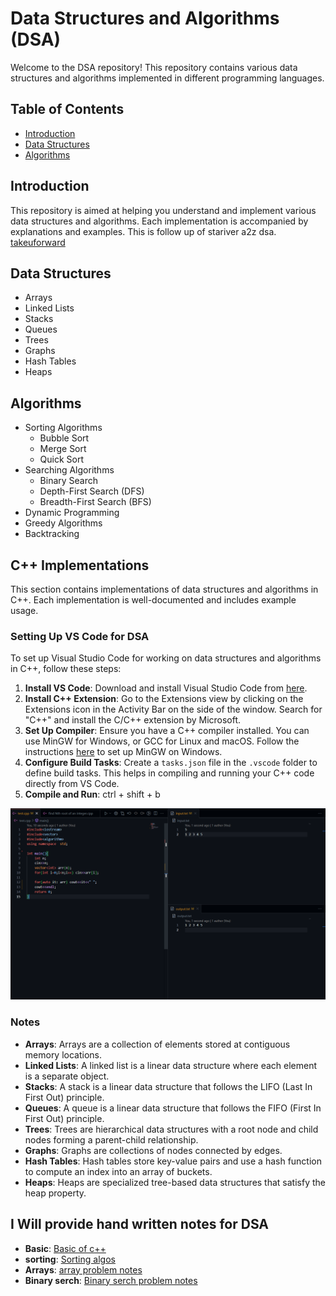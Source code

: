 # Data Structures and Algorithms (DSA)

Welcome to the DSA repository! This repository contains various data structures and algorithms implemented in different programming languages.

## Table of Contents

- [Introduction](#introduction)
- [Data Structures](#data-structures)
- [Algorithms](#algorithms)

## Introduction

This repository is aimed at helping you understand and implement various data structures and algorithms. Each implementation is accompanied by explanations and examples.
This is follow up of stariver a2z dsa. [takeuforward](https://takeuforward.org/)


## Data Structures

- Arrays
- Linked Lists
- Stacks
- Queues
- Trees
- Graphs
- Hash Tables
- Heaps

## Algorithms

- Sorting Algorithms
    - Bubble Sort
    - Merge Sort
    - Quick Sort
- Searching Algorithms
    - Binary Search
    - Depth-First Search (DFS)
    - Breadth-First Search (BFS)
- Dynamic Programming
- Greedy Algorithms
- Backtracking


## C++ Implementations

This section contains implementations of data structures and algorithms in C++. Each implementation is well-documented and includes example usage.

### Setting Up VS Code for DSA

To set up Visual Studio Code for working on data structures and algorithms in C++, follow these steps:

1. **Install VS Code**: Download and install Visual Studio Code from [here](https://code.visualstudio.com/).
2. **Install C++ Extension**: Go to the Extensions view by clicking on the Extensions icon in the Activity Bar on the side of the window. Search for "C++" and install the C/C++ extension by Microsoft.
3. **Set Up Compiler**: Ensure you have a C++ compiler installed. You can use MinGW for Windows, or GCC for Linux and macOS. Follow the instructions [here](https://code.visualstudio.com/docs/cpp/config-mingw) to set up MinGW on Windows.
4. **Configure Build Tasks**: Create a `tasks.json` file in the `.vscode` folder to define build tasks. This helps in compiling and running your C++ code directly from VS Code.
5. **Compile and Run**: ctrl + shift + b

![VS code setup for DSA](setup.png)

### Notes


- **Arrays**: Arrays are a collection of elements stored at contiguous memory locations.
- **Linked Lists**: A linked list is a linear data structure where each element is a separate object.
- **Stacks**: A stack is a linear data structure that follows the LIFO (Last In First Out) principle.
- **Queues**: A queue is a linear data structure that follows the FIFO (First In First Out) principle.
- **Trees**: Trees are hierarchical data structures with a root node and child nodes forming a parent-child relationship.
- **Graphs**: Graphs are collections of nodes connected by edges.
- **Hash Tables**: Hash tables store key-value pairs and use a hash function to compute an index into an array of buckets.
- **Heaps**: Heaps are specialized tree-based data structures that satisfy the heap property.

## **I Will provide hand written notes for DSA**
- **Basic**: [Basic of c++](https://drive.google.com/file/d/1fcHJGBdBlzAp_dKLZ-YJBfnj1jZf1usP/view?usp=drivesdk)
- **sorting**: [Sorting algos](https://drive.google.com/file/d/1yQXFKaIoBkqr-kzGiE7d8rtfryFidEp7/view?usp=drivesdk)
- **Arrays**: [array problem notes](https://drive.google.com/file/d/1fed9tEYUV2ecPGUV0O5QuRz8uNJJ6x2s/view?usp=drivesdk)
- **Binary serch**: [Binary serch problem notes](https://drive.google.com/file/d/1ySdA07EIS9cLa9f8jlGxa1NCR1Xv_zFy/view?usp=drivesdk)
